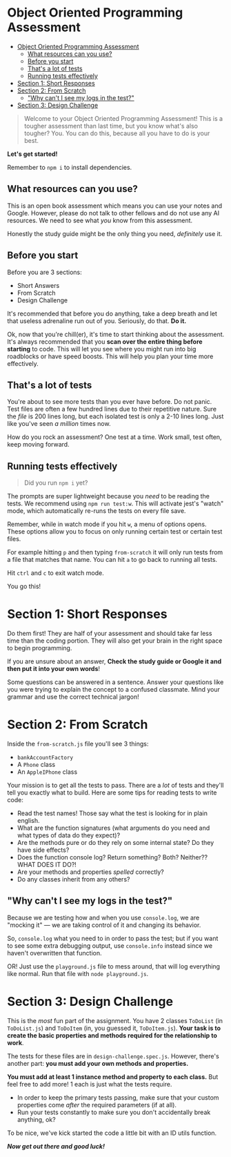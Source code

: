 # Object Oriented Programming Assessment

- [Object Oriented Programming Assessment](#object-oriented-programming-assessment)
  - [What resources can you use?](#what-resources-can-you-use)
  - [Before you start](#before-you-start)
  - [That's a lot of tests](#thats-a-lot-of-tests)
  - [Running tests effectively](#running-tests-effectively)
- [Section 1: Short Responses](#section-1-short-responses)
- [Section 2: From Scratch](#section-2-from-scratch)
  - ["Why can't I see my logs in the test?"](#why-cant-i-see-my-logs-in-the-test)
- [Section 3: Design Challenge](#section-3-design-challenge)

> Welcome to your Object Oriented Programming Assessment! This is a tougher assessment than last time, but you know what's also tougher? You. You can do this, because all you have to do is your best.

**Let's get started!**

Remember to `npm i` to install dependencies.

## What resources can you use?

This is an open book assessment which means you can use your notes and Google. However, please do not talk to other fellows and do not use any AI resources. We need to see what *you* know from this assessment. 

Honestly the study guide might be the only thing you need, *definitely* use it.

## Before you start

Before you are 3 sections:
- Short Answers
- From Scratch
- Design Challenge

It's recommended that before you do anything, take a deep breath and let that useless adrenaline run out of you. Seriously, do that. **Do it.**

Ok, now that you're chill(er), it's time to start thinking about the assessment. It's always recommended that you **scan over the entire thing before starting** to code. This will let you see where you might run into big roadblocks or have speed boosts. This will help you plan your time more effectively.

## That's a lot of tests
You're about to see more tests than you ever have before. Do not panic. Test files are often a few hundred lines due to their repetitive nature. Sure the *file* is 200 lines long, but each isolated test is only a 2-10 lines long. Just like you've seen *a million* times now.

How do you rock an assessment? One test at a time. Work small, test often, keep moving forward.

## Running tests effectively

> Did you run `npm i` yet?

The prompts are super lightweight because you *need* to be reading the tests. We recommend using `npm run test:w`. This will activate jest's "watch" mode, which automatically re-runs the tests on every file save.

Remember, while in watch mode if you hit `w`, a menu of options opens. These options allow you to focus on only running certain test or certain test files.

For example hitting `p` and then typing `from-scratch` it will only run tests from a file that matches that name. You can hit `a` to go back to running all tests.

Hit `ctrl` and `c` to exit watch mode.

You go this!

# Section 1: Short Responses

Do them first! They are half of your assessment and should take far less time than the coding portion. They will also get your brain in the right space to begin programming.

If you are unsure about an answer, **Check the study guide or Google it and then put it into your own words**!

Some questions can be answered in a sentence. Answer your questions like you were trying to explain the concept to a confused classmate. Mind your grammar and use the correct technical jargon!

# Section 2: From Scratch
Inside the `from-scratch.js` file you'll see 3 things:

- `bankAccountFactory`
- A `Phone` class
- An `AppleIPhone` class

Your mission is to get all the tests to pass. There are a *lot* of tests and they'll tell you exactly what to build. Here are some tips for reading tests to write code:

- Read the test names! Those say what the test is looking for in plain english.
- What are the function signatures (what arguments do you need and what types of data do they expect)?
- Are the methods pure or do they rely on some internal state? Do they have side effects?
- Does the function console log? Return something? Both? Neither?? WHAT DOES IT DO?!
- Are your methods and properties *spelled* correctly?
- Do any classes inherit from any others?

## "Why can't I see my logs in the test?"
Because we are testing how and when you use `console.log`, we are "mocking it" — we are taking control of it and changing its behavior. 

So, `console.log` what you need to in order to pass the test; but if you want to see some extra debugging output, use `console.info` instead since we haven't overwritten that function.

OR! Just use the `playground.js` file to mess around, that will log everything like normal. Run that file with `node playground.js`.

# Section 3: Design Challenge
This is the *most* fun part of the assignment. You have 2 classes `ToDoList` (in `ToDoList.js`) and `ToDoItem` (in, you guessed it, `ToDoItem.js`). **Your task is to create the basic properties and methods required for the relationship to work**. 

The tests for these files are in `design-challenge.spec.js`. However, there's another part: **you must add your own methods and properties.**

**You must add at least 1 instance method and property to each class.** But feel free to add more! 1 each is just what the tests require. 
* In order to keep the primary tests passing, make sure that your custom properties come *after* the required parameters (if at all). 
* Run your tests constantly to make sure you don't accidentally break anything, ok?

To be nice, we've kick started the code a little bit with an ID utils function.

_**Now get out there and good luck!**_
